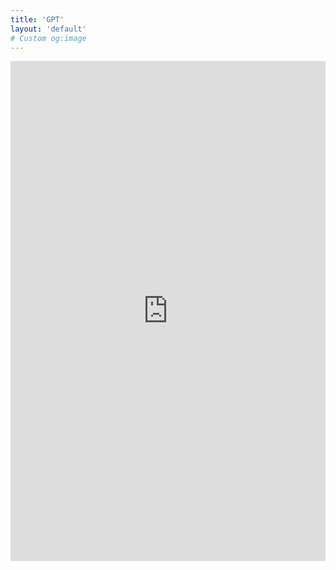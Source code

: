 ```yaml
---
title: 'GPT'
layout: 'default'
# Custom og:image
---
```


  <iframe  
 height=800vh
 width=100%
 src="https://gpt.witque.cn"  
 frameborder=0
 style="overflow: hidden; scrollbar-width: none; -ms-overflow-style: none;"
 allowfullscreen>
 </iframe>